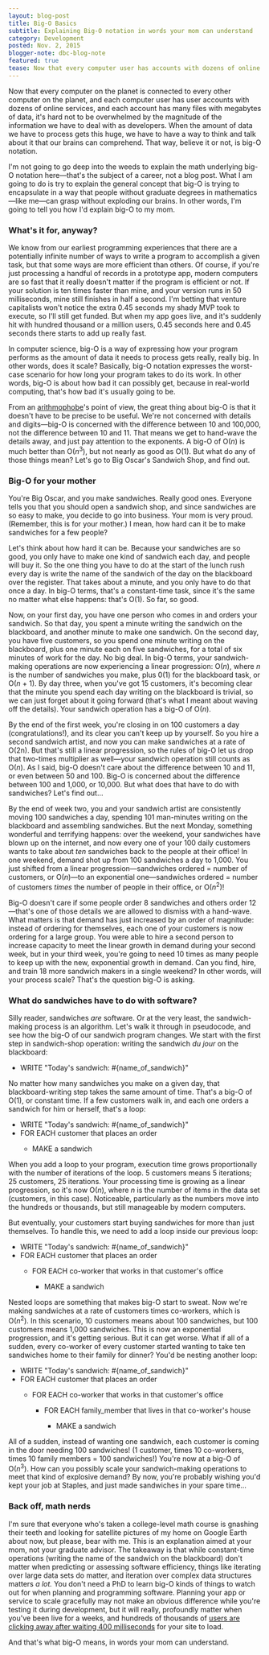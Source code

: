 ```yaml
---
layout: blog-post
title: Big-O Basics
subtitle: Explaining Big-O notation in words your mom can understand
category: Development
posted: Nov. 2, 2015
blogger-note: dbc-blog-note
featured: true
tease: Now that every computer user has accounts with dozens of online services, and each account has many files with megabytes of data, it's hard not to be overwhelmed by the amount of data developers have to deal with. We need a way to think about it that our brains can comprehend. That way is big-O notation&hellip;
---
```


Now that every computer on the planet is connected to every other computer on the planet, and each computer user has user accounts with dozens of online services, and each account has many files with megabytes of data, it's hard not to be overwhelmed by the magnitude of the information we have to deal with as developers. When the amount of data we have to process gets this huge, we have to have a way to think and talk about it that our brains can comprehend. That way, believe it or not, is big-O notation.

I'm not going to go deep into the weeds to explain the math underlying big-O notation here&mdash;that's the subject of a career, not a blog post. What I am going to do is try to explain the general concept that big-O is trying to encapsulate in a way that people without graduate degrees in mathematics&mdash;like me&mdash;can grasp without exploding our brains. In other words, I'm going to tell you how I'd explain big-O to my mom.

### What's it for, anyway?

We know from our earliest programming experiences that there are a potentially infinite number of ways to write a program to accomplish a given task, but that some ways are more efficient than others. Of course, if you're just processing a handful of records in a prototype app, modern computers are so fast that it really doesn't matter if the program is efficient or not. If your solution is ten times faster than mine, and your version runs in 50 milliseconds, mine still finishes in half a second. I'm betting that venture capitalists won't notice the extra 0.45 seconds my shady MVP took to execute, so I'll still get funded. But when my app goes live, and it's suddenly hit with hundred thousand or a million users, 0.45 seconds here and 0.45 seconds there starts to add up really fast.

In computer science, big-O is a way of expressing how your program performs as the amount of data it needs to process gets really, really big. In other words, does it scale? Basically, big-O notation expresses the worst-case scenario for how long your program takes to do its work. In other words, big-O is about how bad it can possibly get, because in real-world computing, that's how bad it's usually going to be.

From an <a href="http://dictionary.reference.com/browse/arithmophobia" title="I did not make this word up." target="_blank">arithmophobe</a>'s point of view, the great thing about big-O is that it doesn't have to be precise to be useful. We're not concerned with details and digits&mdash;big-O is concerned with the difference between 10 and 100,000, not the difference between 10 and 11. That means we get to hand-wave the details away, and just pay attention to the exponents. A big-O of O(<i>n</i>) is much better than O(<i>n</i><sup>3</sup>), but not nearly as good as O(1). But what do any of those things mean? Let's go to Big Oscar's Sandwich Shop, and find out.

### Big-O for your mother

You're Big Oscar, and you make sandwiches. Really good ones. Everyone tells you that you should open a sandwich shop, and since sandwiches are so easy to make, you decide to go into business. Your mom is very proud. (Remember, this is for your mother.) I mean, how hard can it be to make sandwiches for a few people?

Let's think about how hard it can be. Because your sandwiches are so good, you only have to make one kind of sandwich each day, and people will buy it. So the one thing you have to do at the start of the lunch rush every day is write the name of the sandwich of the day on the blackboard over the register. That takes about a minute, and you only have to do that once a day. In big-O terms, that's a constant-time task, since it's the same no matter what else happens: that's O(1). So far, so good.

Now, on your first day, you have one person who comes in and orders your sandwich. So that day, you spent a minute writing the sandwich on the blackboard, and another minute to make one sandwich. On the second day, you have five customers, so you spend one minute writing on the blackboard, plus one minute each on five sandwiches, for a total of six minutes of work for the day. No big deal. In big-O terms, your sandwich-making operations are now experiencing a linear progression: O(<i>n</i>), where <i>n</i> is the number of sandwiches you make, plus 0(1) for the blackboard task, or O(<i>n</i> + 1). By day three, when you've got 15 customers, it's becoming clear that the minute you spend each day writing on the blackboard is trivial, so we can just forget about it going forward (that's what I meant about waving off the details). Your sandwich operation has a big-O of O(<i>n</i>).

By the end of the first week, you're closing in on 100 customers a day (congratulations!), and its clear you can't keep up by yourself. So you hire a second sandwich artist, and now you can make sandwiches at a rate of O(2n). But that's still a linear progression, so the rules of big-O let us drop that two-times multiplier as well&mdash;your sandwich operation still counts as O(<i>n</i>). As I said, big-O doesn't care about the difference between 10 and 11, or even between 50 and 100. Big-O is concerned about the difference between 100 and 1,000, or 10,000. But what does that have to do with sandwiches? Let's find out&hellip;

By the end of week two, you and your sandwich artist are consistently moving 100 sandwiches a day, spending 101 man-minutes writing on the blackboard and assembling sandwiches. But the next Monday, something wonderful and terrifying happens: over the weekend, your sandwiches have blown up on the internet, and now every one of your 100 daily customers wants to take about <i>ten</i> sandwiches back to the people at their office! In one weekend, demand shot up from 100 sandwiches a day to 1,000. You just shifted from a linear progression&mdash;sandwiches ordered = number of customers, or O(<i>n</i>)&mdash;to an exponential one&mdash;sandwiches ordered = number of customers <i>times</i> the number of people in their office, or O(<i>n</i><sup>2</sup>)!

Big-O doesn't care if some people order 8 sandwiches and others order 12&mdash;that's one of those details we are allowed to dismiss with a hand-wave. What matters is that demand has just increased by an order of magnitude: instead of ordering for themselves, each one of your customers is now ordering for a large group. You were able to hire a second person to increase capacity to meet the linear growth in demand during your second week, but in your third week, you're going to need 10 times as many people to keep up with the new, exponential growth in demand. Can you find, hire, and train 18 more sandwich makers in a single weekend? In other words, will your process scale? That's the question big-O is asking.

### What do sandwiches have to do with software?

Silly reader, sandwiches <i>are</i> software. Or at the very least, the sandwich-making process is an algorithm. Let's walk it through in pseudocode, and see how the big-O of our sandwich program changes. We start with the first step in sandwich-shop operation: writing the sandwich <i>du jour</i> on the blackboard:

<ul class="code-block">
  <li>WRITE "Today's sandwich: #{name_of_sandwich}"</li>
</ul>

No matter how many sandwiches you make on a given day, that blackboard-writing step takes the same amount of time. That's a big-O of O(1), or constant time. If a few customers walk in, and each one orders a sandwich for him or herself, that's a loop:

<ul class="code-block">
  <li>WRITE "Today's sandwich: #{name_of_sandwich}"</li>
  <li>FOR EACH customer that places an order</li>
  <ul class="code-tab">
    <li>MAKE a sandwich</li>
  </ul>
</ul>

When you add a loop to your program, execution time grows proportionally with the number of iterations of the loop. 5 customers means 5 iterations; 25 customers, 25 iterations. Your processing time is growing as a linear progression, so it's now O(<i>n</i>), where <i>n</i> is the number of items in the data set (customers, in this case). Noticeable, particularly as the numbers move into the hundreds or thousands, but still manageable by modern computers.

But eventually, your customers start buying sandwiches for more than just themselves. To handle this, we need to add a loop inside our previous loop:

<ul class="code-block">
  <li>WRITE "Today's sandwich: #{name_of_sandwich}"</li>
  <li>FOR EACH customer that places an order</li>
  <ul class="code-tab">
    <li>FOR EACH co-worker that works in that customer's office</li>
    <ul class="code-tab">
      <li>MAKE a sandwich</li>
    </ul>
  </ul>
</ul>

Nested loops are something that makes big-O start to sweat. Now we're making sandwiches at a rate of customers times co-workers, which is O(<i>n</i><sup>2</sup>). In this scenario, 10 customers means about 100 sandwiches, but 100 customers means 1,000 sandwiches. This is now an exponential progression, and it's getting serious. But it can get worse. What if all of a sudden, every co-worker of every customer started wanting to take ten sandwiches home to their family for dinner? You'd be nesting another loop:

<ul class="code-block">
  <li>WRITE "Today's sandwich: #{name_of_sandwich}"</li>
  <li>FOR EACH customer that places an order</li>
  <ul class="code-tab">
    <li>FOR EACH co-worker that works in that customer's office</li>
    <ul class="code-tab">
      <li>FOR EACH family_member that lives in that co-worker's house</li>
      <ul class="code-tab">
        <li>MAKE a sandwich</li>
      </ul>
    </ul>
  </ul>
</ul>

All of a sudden, instead of wanting one sandwich, each customer is coming in the door needing 100 sandwiches! (1 customer, times 10 co-workers, times 10 family members = 100 sandwiches!) You're now at a big-O of O(<i>n</i><sup>3</sup>). How can you possibly scale your sandwich-making operations to meet that kind of explosive demand? By now, you're probably wishing you'd kept your job at Staples, and just made sandwiches in your spare time&hellip;

### Back off, math nerds

I'm sure that everyone who's taken a college-level math course is gnashing their teeth and looking for satellite pictures of my home on Google Earth about now, but please, bear with me. This is an explanation aimed at your mom, not your graduate advisor. The takeaway is that while constant-time operations (writing the name of the sandwich on the blackboard) don't matter when predicting or assessing software efficiency, things like iterating over large data sets do matter, and iteration over complex data structures matters <i>a lot.</i> You don't need a PhD to learn big-O kinds of things to watch out for when planning and programming software. Planning your app or service to scale gracefully may not make an obvious difference while you're testing it during development, but it will really, profoundly matter when you've been live for a weeks, and hundreds of thousands of <a href="http://www.nytimes.com/2012/03/01/technology/impatient-web-users-flee-slow-loading-sites.html?_r=0" title="I didn't make up 400 milliseconds, either." title="_blank">users are clicking away after waiting 400 milliseconds</a> for your site to load.

And that's what big-O means, in words your mom can understand.